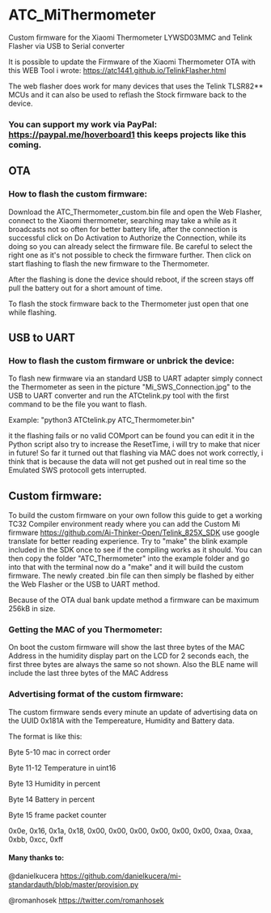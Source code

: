 # ATC_MiThermometer
Custom firmware for the Xiaomi Thermometer LYWSD03MMC and Telink Flasher via USB to Serial converter

It is possible to update the Firmware of the Xiaomi Thermometer OTA with this WEB Tool i wrote:
https://atc1441.github.io/TelinkFlasher.html

The web flasher does work for many devices that uses the Telink TLSR82** MCUs and it can also be used to reflash the Stock firmware back to the device.

### You can support my work via PayPal: https://paypal.me/hoverboard1 this keeps projects like this coming.

## OTA
### How to flash the custom firmware:

Download the ATC_Thermometer_custom.bin file and open the Web Flasher, connect to the Xiaomi thermometer, searching may take a while as it broadcasts not so often for better battery life, after the connection is successful click on Do Activation to Authorize the Connection, while its doing so you can already select the firmware file. Be careful to select the right one as it's not possible to check the firmware further. Then click on start flashing to flash the new firmware to the Thermometer.

After the flashing is done the device should reboot, if the screen stays off pull the battery out for a short amount of time.

To flash the stock firmware back to the Thermometer just open that one while flashing.

## USB to UART
### How to flash the custom firmware or unbrick the device:

To flash new firmware via an standard USB to UART adapter simply connect the Thermometer as seen in the picture "Mi_SWS_Connection.jpg" to the USB to UART converter and run the ATCtelink.py tool with the first command to be the file you want to flash.

Example: "python3 ATCtelink.py ATC_Thermometer.bin"

it the flashing fails or no valid COMport can be found you can edit it in the Python script also try to increase the ResetTime, i will try to make that nicer in future!
So far it turned out that flashing via MAC does not work correctly, i think that is because the data will not get pushed out in real time so the Emulated SWS protocoll gets interrupted.

## Custom firmware:
To build the custom firmware on your own follow this guide to get a working TC32 Compiler environment ready where you can add the Custom Mi firmware https://github.com/Ai-Thinker-Open/Telink_825X_SDK use google translate for better reading experience.
Try to "make" the blink example included in the SDK once to see if the compiling works as it should.
You can then copy the folder "ATC_Thermometer" into the example folder and go into that with the terminal now do a "make" and it will build the custom firmware.
The newly created .bin file can then simply be flashed by either the Web Flasher or the USB to UART method.

Because of the OTA dual bank update method a firmware can be maximum 256kB in size.

### Getting the MAC of you Thermometer:
On boot the custom firmware will show the last three bytes of the MAC Address in the humidity display part on the LCD for 2 seconds each, the first three bytes are always the same so not shown.
Also the BLE name will include the last three bytes of the MAC Address

### Advertising format of the custom firmware:
The custom firmware sends every minute an update of advertising data on the UUID 0x181A with the Tempereature, Humidity and Battery data.

The format is like this: 

Byte 5-10 mac in correct order

Byte 11-12 Temperature in uint16

Byte 13 Humidity in percent

Byte 14 Battery in percent

Byte 15 frame packet counter

0x0e, 0x16, 0x1a, 0x18, 0x00, 0x00, 0x00, 0x00, 0x00, 0x00, 0xaa, 0xaa, 0xbb, 0xcc, 0xff


#### Many thanks to:

@danielkucera https://github.com/danielkucera/mi-standardauth/blob/master/provision.py

@romanhosek https://twitter.com/romanhosek
